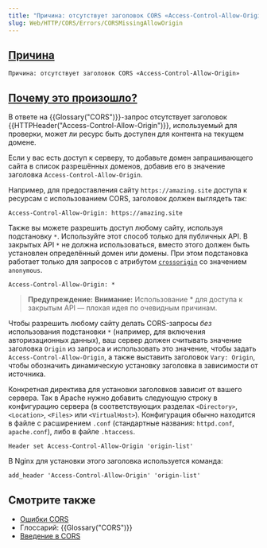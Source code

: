 ```yaml
---
title: "Причина: отсутствует заголовок CORS «Access-Control-Allow-Origin»"
slug: Web/HTTP/CORS/Errors/CORSMissingAllowOrigin
---
```


## [Причина](/ru/docs/)

```
Причина: отсутствует заголовок CORS «Access-Control-Allow-Origin»
```

## [Почему это произошло?](/ru/docs/)

В ответе на {{Glossary("CORS")}}-запрос отсутствует заголовок {{HTTPHeader("Access-Control-Allow-Origin")}}, используемый для проверки, может ли ресурс быть доступен для контента на текущем домене.

Если у вас есть доступ к серверу, то добавьте домен запрашивающего сайта в список разрешённых доменов, добавив его в значение заголовка `Access-Control-Allow-Origin`.

Например, для предоставления сайту `https://amazing.site` доступа к ресурсам с использованием CORS, заголовок должен выглядеть так:

```
Access-Control-Allow-Origin: https://amazing.site
```

Также вы можете разрешить доступ любому сайту, используя подстановку `*`. Используйте этот способ только для публичных API. В закрытых API `*` не должна использоваться, вместо этого должен быть установлен определённый домен или домены. При этом подстановка работает только для запросов с атрибутом [`crossorigin`](/ru/docs/Web/HTML/Global_attributes#crossorigin) со значением `anonymous`.

```
Access-Control-Allow-Origin: *
```

> **Предупреждение:** **Внимание:** Использование \* для доступа к закрытым API — плохая идея по очевидным причинам.

Чтобы разрешить любому сайту делать CORS-запросы _без_ использования подстановки `*` (например, для включения авторизационных данных), ваш сервер должен считывать значение заголовка `Origin` из запроса и использовать это значение, чтобы задать `Access-Control-Allow-Origin`, а также выставить заголовок `Vary: Origin`, чтобы обозначить динамическую установку заголовка в зависимости от источника.

Конкретная директива для установки заголовков зависит от вашего сервера. Так в Apache нужно добавить следующую строку в конфигурацию сервера (в соответствующих разделах `<Directory>`, `<Location>`, `<Files>` или `<VirtualHost>`). Конфигурация обычно находится в файле с расширением `.conf` (стандартные названия: `httpd.conf`, `apache.conf`), либо в файле `.htaccess`.

```
Header set Access-Control-Allow-Origin 'origin-list'
```

В Nginx для установки этого заголовка используется команда:

```
add_header 'Access-Control-Allow-Origin' 'origin-list'
```

## Смотрите также

- [Ошибки CORS](/ru/docs/Web/HTTP/CORS/Errors)
- Глоссарий: {{Glossary("CORS")}}
- [Введение в CORS](/ru/docs/Web/HTTP/CORS)
